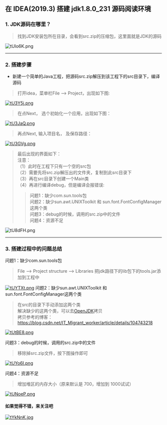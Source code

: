 ## 在 IDEA(2019.3) 搭建 jdk1.8.0_231 源码阅读环境

### 1. JDK源码在哪里？

> 找到JDK安装包所在目录，会看到src.zip的压缩包，这里面就是JDK的源码

![tUlo6K.png](https://s1.ax1x.com/2020/06/03/tUlo6K.png)
***

### 2. 搭建步骤

* 新建一个简单的Java工程，把源码src.zip解压到该工程下的src目录下，编译源码

> 打开idea，菜单栏File —> Project，出现如下图:

[![tU3Y5j.png](https://s1.ax1x.com/2020/06/03/tU3Y5j.png)](https://imgchr.com/i/tU3Y5j)
> 在点Next， 选个初始化一个应用，出现如下图：

[![tU3JaQ.png](https://s1.ax1x.com/2020/06/03/tU3JaQ.png)](https://imgchr.com/i/tU3JaQ)
> 再点Next, 输入项目名， 及保存路径：

[![tU3GVg.png](https://s1.ax1x.com/2020/06/03/tU3GVg.png)](https://imgchr.com/i/tU3GVg)
> 最后出现的界面如下：  
> 注意：  
> （1）此时在工程下只有一个空的src包  
> （2）需要先将src.zip解压出的文件夹，复制到此src目录下  
> （3）再在src目录下创建一个Main类    
> （4）再进行编译debug，但是编译会报错误:  
> > 问题1：缺少com.sun.tools包  
> > 问题2：缺少sun.awt.UNIXToolkit 和 sun.font.FontConfigManager这两个类  
> > 问题3：debug的时候，调用的src.zip中的文件  
> > 问题4：资源不足

![tU8dFH.png](https://s1.ax1x.com/2020/06/03/tU8dFH.png)

***

### 3. 搭建过程中的问题总结

问题1：缺少com.sun.tools包  
> File —> Project structure —> Libraries 把jdk路径下的lib包下的tools.jar添加到工程中

[![tUYTXt.png](https://s1.ax1x.com/2020/06/03/tUYTXt.png)](https://imgchr.com/i/tUYTXt)
问题2：缺少sun.awt.UNIXToolkit 和 sun.font.FontConfigManager这两个类  
> 在src的目录下手动添加这两个类  
> 解决缺少的这两个类，可以去[OpenJDK](http://openjdk.java.net/)拷贝  
> 拷贝参考的博客：https://blog.csdn.net/IT_Migrant_worker/article/details/104743218

[![tUtBE8.png](https://s1.ax1x.com/2020/06/03/tUtBE8.png)](https://imgchr.com/i/tUtBE8)


问题3：debug的时候，调用的src.zip中的文件
> 移除掉src.zip文件，按下图操作即可  

[![tUYo6I.png](https://s1.ax1x.com/2020/06/03/tUYo6I.png)](https://imgchr.com/i/tUYo6I)

问题4：资源不足
> 增加堆区的内存大小（原来默认是 700，增加到 1000试试）

[![tUNoeP.png](https://s1.ax1x.com/2020/06/03/tUNoeP.png)](https://imgchr.com/i/tUNoeP)


#### 如果觉得不错，来关注吧
[![tYkNnK.jpg](https://s1.ax1x.com/2020/06/02/tYkNnK.jpg)](https://imgchr.com/i/tYkNnK)